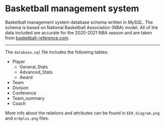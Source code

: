 # Basketball management system

Basketball management system database schema written in MySQL.
The schema is based on National Basketball Association (NBA) model.
All of the data included are accurate for the 2020-2021 NBA season and are taken from [basketball-reference.com](https://www.basketball-reference.com/leagues/NBA_2021.html).

* * *
The `database.sql` file includes the following tables:
- Player
  - General_Stats
  - Advanced_Stats
  - Award
- Team
- Division
- Conference
- Team_summary
- Coach

More info about the relations and attributes can be found in `EER_diagram.png` and `erdplus.png` files.
